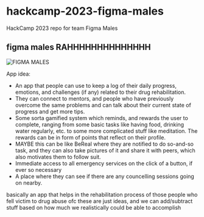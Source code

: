 # hackcamp-2023-figma-males
HackCamp 2023 repo for team Figma Males

## figma males RAHHHHHHHHHHHHHH

![FIGMA MALES](https://github.com/NISH-Original/hackcamp-2023-figma-males/assets/75113251/744759e7-92ed-41f9-b675-a66ac84ad4ac)

App idea:
- An app that people can use to keep a log of their daily progress, emotions, and challenges (if any) related to their drug rehabilitation.
- They can connect to mentors, and people who have previously overcome the same problems and can talk about their current state of progress and get more tips.
- Some sorta gamified system which reminds, and rewards the user to complete, ranging from some basic tasks like having food, drinking water regularly, etc. to some more complicated stuff like meditation. The rewards can be in form of points that reflect on their profile.
- MAYBE this can be like BeReal where they are notified to do so-and-so task, and they can also take pictures of it and share it with peers, which also motivates them to follow suit.
- Immediate access to all emergency services on the click of a button, if ever so necessary
- A place where they can see if there are any councelling sessions going on nearby.

basically an app that helps in the rehabilitation process of those people who fell victim to drug abuse
ofc these are just ideas, and we can add/subtract stuff based on how much we realistically could be able to accomplish
